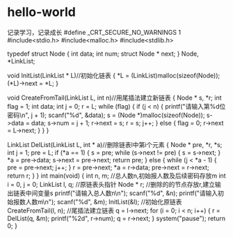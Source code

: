 # hello-world
记录学习，记录成长
#define _CRT_SECURE_NO_WARNINGS 1
#include<stdio.h>
#include<malloc.h>
#include<stdlib.h>

typedef struct Node
{
	int data;
	int num;
	struct Node * next;
} Node, *LinkList;

void InitList(LinkList * L)//初始化链表
{
	*L = (LinkList)malloc(sizeof(Node));
	(*L)->next = *L;
}

void CreateFromTail(LinkList L, int n)//用尾插法建立新链表
{
	Node * s, *r;
	int flag = 1;
	int data;
	int j = 0;
	r = L;
	while (flag)
	{
		if (j < n)
		{
			printf("请输入第%d位密码\n", j + 1);
			scanf("%d", &data);
			s = (Node *)malloc(sizeof(Node));
			s->data = data;
			s->num = j + 1;
			r->next = s;
			r = s;
			j++;
		}
		else
		{
			flag = 0;
			r->next = L->next;
		}
	}
}

LinkList DelList(LinkList L, int * a)//删除链表l中第i个元素
{
	Node * pre, *r, *s;
	int j = 1;
	pre = L;
	if (*a == 1)
	{
		s = pre;
		while (s->next != pre)
		{
			s = s->next;
		}
		*a = pre->data;
		s->next = pre->next;
		return pre;
	}
	else
	{
		while (j < *a - 1)
		{
			pre = pre->next;
			j++;
		}
		r = pre->next;
		*a = r->data;
		pre->next = r->next;
		return r;
	}
}
int main(void)
{
	int n, m; //总人数n,初始报人数及后续密码存放m
	int i = 0, j = 0;
	LinkList l, q; //原链表头指针
	Node * r; //删除的的节点存放r,建立输出链表中间变量s
	printf("请输入总人数n\n");
	scanf("%d", &n);
	printf("请输入初始报数人数m\n");
	scanf("%d", &m);
	InitList(&l); //初始化原链表
	CreateFromTail(l, n); //尾插法建立链表
	q = l->next;
	for (i = 0; i < n; i++)
	{
		r = DelList(q, &m);
		printf("%2d", r->num);
		q = r->next;
	}
	system("pause");
	return 0;
}
